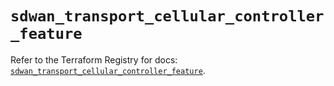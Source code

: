 # `sdwan_transport_cellular_controller_feature`

Refer to the Terraform Registry for docs: [`sdwan_transport_cellular_controller_feature`](https://registry.terraform.io/providers/ciscodevnet/sdwan/0.8.0/docs/resources/transport_cellular_controller_feature).
